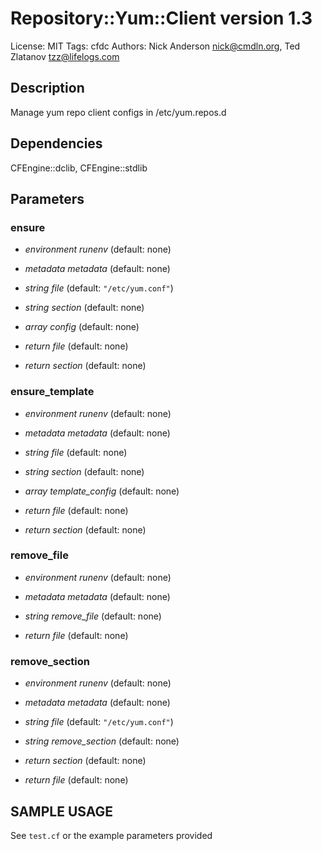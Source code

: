 # Repository::Yum::Client version 1.3

License: MIT
Tags: cfdc
Authors: Nick Anderson <nick@cmdln.org>, Ted Zlatanov <tzz@lifelogs.com>

## Description
Manage yum repo client configs in /etc/yum.repos.d

## Dependencies
CFEngine::dclib, CFEngine::stdlib

## Parameters
### ensure
* _environment_ *runenv* (default: none)

* _metadata_ *metadata* (default: none)

* _string_ *file* (default: `"/etc/yum.conf"`)

* _string_ *section* (default: none)

* _array_ *config* (default: none)

* _return_ *file* (default: none)

* _return_ *section* (default: none)

### ensure_template
* _environment_ *runenv* (default: none)

* _metadata_ *metadata* (default: none)

* _string_ *file* (default: none)

* _string_ *section* (default: none)

* _array_ *template_config* (default: none)

* _return_ *file* (default: none)

* _return_ *section* (default: none)

### remove_file
* _environment_ *runenv* (default: none)

* _metadata_ *metadata* (default: none)

* _string_ *remove_file* (default: none)

* _return_ *file* (default: none)

### remove_section
* _environment_ *runenv* (default: none)

* _metadata_ *metadata* (default: none)

* _string_ *file* (default: `"/etc/yum.conf"`)

* _string_ *remove_section* (default: none)

* _return_ *section* (default: none)

* _return_ *file* (default: none)


## SAMPLE USAGE
See `test.cf` or the example parameters provided

